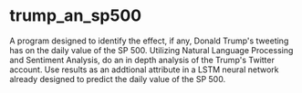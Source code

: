 # trump_an_sp500
A program designed to identify the effect, if any, Donald Trump's tweeting has on the daily value of the SP 500. Utilizing Natural Language Processing and Sentiment Analysis, do an in depth analysis of the Trump's Twitter account. Use results as an addtional
attribute in a LSTM neural network already designed to predict the daily value of the SP 500.
